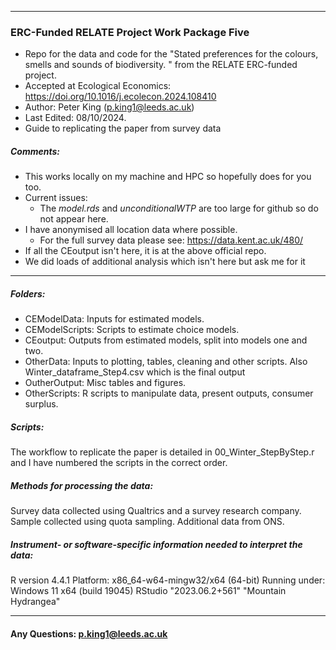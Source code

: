 ------------------------------
### ERC-Funded RELATE Project Work Package Five ####
- Repo for the data and code for the "Stated preferences for the colours, smells and sounds of biodiversity. " from the RELATE ERC-funded project.
- Accepted at Ecological Economics: https://doi.org/10.1016/j.ecolecon.2024.108410 
- Author: Peter King (p.king1@leeds.ac.uk)
- Last Edited: 08/10/2024.
- Guide to replicating the paper from survey data


#####  Comments: 
- This works locally on my machine and HPC so hopefully does for you too.
- Current issues: 
  - The *model.rds* and *unconditionalWTP* are too large for github so do not appear here. 
- I have anonymised all location data where possible. 
  - For the full survey data please see: https://data.kent.ac.uk/480/
- If all the CEoutput isn't here, it is at the above official repo.
- We did loads of additional analysis which isn't here but ask me for it

------------------------------
##### Folders:
- CEModelData: Inputs for estimated models. 
- CEModelScripts: Scripts to estimate choice models. 
- CEoutput: Outputs from estimated models, split into models one and two. 
- OtherData: Inputs to plotting, tables, cleaning and other scripts. Also Winter_dataframe_Step4.csv which is the final output 
- OutherOutput: Misc tables and figures.  
- OtherScripts: R scripts to manipulate data, present outputs, consumer surplus.  

##### Scripts:
The workflow to replicate the paper is detailed in 00_Winter_StepByStep.r and I have numbered the scripts in the correct order.

##### Methods for processing the data: 
Survey data collected using Qualtrics and a survey research company. Sample collected using quota sampling. Additional data from ONS.

##### Instrument- or software-specific information needed to interpret the data:
R version 4.4.1
Platform: x86_64-w64-mingw32/x64 (64-bit)
Running under: Windows 11 x64 (build 19045)
RStudio  "2023.06.2+561" "Mountain Hydrangea"


------------------------------------------------------------------------

#### Any Questions: [p.king1\@leeds.ac.uk](mailto:p.king1@leeds.ac.uk)
